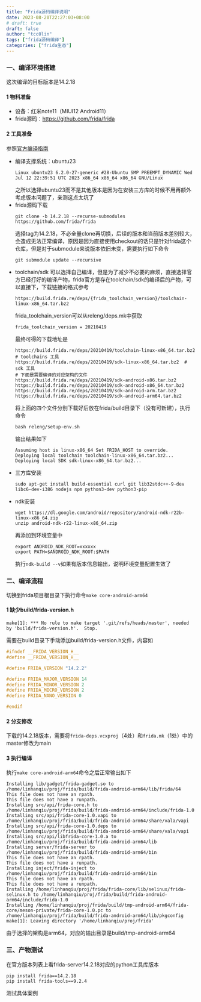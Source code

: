 ```yaml
---
title: "Frida源码编译说明"
date: 2023-08-20T22:27:03+08:00
# draft: true
draft: false
author: "tcc0lin"
tags: ["frida源码编译"]
categories: ["frida生态"]
---
```


### 一、编译环境搭建
这次编译的目标版本是14.2.18
#### 1 物料准备
- 设备：红米note11（MIUI12 Android11）
- frida源码：https://github.com/frida/frida
#### 2 工具准备
参照[官方编译指南](https://frida.re/docs/building/#gnulinux)

- 编译支撑系统：ubuntu23
    ```shell
    Linux ubuntu23 6.2.0-27-generic #28-Ubuntu SMP PREEMPT_DYNAMIC Wed Jul 12 22:39:51 UTC 2023 x86_64 x86_64 x86_64 GNU/Linux
    ```
    之所以选择ubuntu23而不是其他版本是因为在安装三方库的时候不用再额外考虑版本问题了，亲测这点太坑了
- frida源码下载
    ```shell
    git clone -b 14.2.18 --recurse-submodules https://github.com/frida/frida
    ```
    选择tag为14.2.18，不必全量clone再切换，后续的版本和当前版本差别较大，会造成无法正常编译，原因是因为直接使用checkout的话只是针对frida这个仓库，但是对于submodule来说版本依旧未变，需要执行如下命令
    ```shell
    git submodule update --recursive
    ```
- toolchain/sdk
    可以选择自己编译，但是为了减少不必要的麻烦，直接选择官方已经打好的编译产物，frida官方是存在toolchain/sdk的编译后的产物，可以直接下，下载链接的格式参考
    ```shell
    https://build.frida.re/deps/{frida_toolchain_version}/toolchain-linux-x86_64.tar.bz2
    ```
    frida_toolchain_version可以从releng/deps.mk中获取
    ```shell
    frida_toolchain_version = 20210419
    ```
    最终可得的下载地址是
    ```shell
    https://build.frida.re/deps/20210419/toolchain-linux-x86_64.tar.bz2  # toolchains 工具
    https://build.frida.re/deps/20210419/sdk-linux-x86_64.tar.bz2  # sdk 工具
    # 下面是需要编译的对应架构的文件
    https://build.frida.re/deps/20210419/sdk-android-x86.tar.bz2
    https://build.frida.re/deps/20210419/sdk-android-x86_64.tar.bz2
    https://build.frida.re/deps/20210419/sdk-android-arm.tar.bz2
    https://build.frida.re/deps/20210419/sdk-android-arm64.tar.bz2  
    ```
    将上面的四个文件分别下载好后放在frida/build目录下（没有可新建），执行命令
    ```shell
    bash releng/setup-env.sh
    ```
    输出结果如下
    ```shell
    Assuming host is linux-x86_64 Set FRIDA_HOST to override.
    Deploying local toolchain toolchain-linux-x86_64.tar.bz2...
    Deploying local SDK sdk-linux-x86_64.tar.bz2...
    ```
- 三方库安装
    ```shell
    sudo apt-get install build-essential curl git lib32stdc++-9-dev libc6-dev-i386 nodejs npm python3-dev python3-pip
    ```
- ndk安装
    ```
    wget https://dl.google.com/android/repository/android-ndk-r22b-linux-x86_64.zip
    unzip android-ndk-r22-linux-x86_64.zip
    ```
    再添加到环境变量中
    ```
    export ANDROID_NDK_ROOT=xxxxxx
    export PATH=$ANDROID_NDK_ROOT:$PATH
    ```
    执行`ndk-build --v`如果有版本信息输出，说明环境变量配置生效了
### 二、编译流程
切换到frida项目根目录下执行命令`make core-android-arm64`
#### 1 缺少build/frida-version.h
```
make[1]: *** No rule to make target '.git/refs/heads/master', needed by 'build/frida-version.h'.  Stop.
```
需要在build目录下手动添加build/frida-version.h文件，内容如
```h
#ifndef __FRIDA_VERSION_H__
#define __FRIDA_VERSION_H__

#define FRIDA_VERSION "14.2.2"

#define FRIDA_MAJOR_VERSION 14
#define FRIDA_MINOR_VERSION 2
#define FRIDA_MICRO_VERSION 2
#define FRIDA_NANO_VERSION 0

#endif
```
#### 2 分支修改
下载的14.2.18版本，需要将`frida-deps.vcxproj`（4处）和`frida.mk`（1处）中的master修改为main
#### 3 执行编译
执行`make core-android-arm64`命令之后正常输出如下
```shell
Installing lib/gadget/frida-gadget.so to /home/linhanqiu/proj/frida/build/frida-android-arm64/lib/frida/64
This file does not have an rpath.
This file does not have a runpath.
Installing src/api/frida-core.h to /home/linhanqiu/proj/frida/build/frida-android-arm64/include/frida-1.0
Installing src/api/frida-core-1.0.vapi to /home/linhanqiu/proj/frida/build/frida-android-arm64/share/vala/vapi
Installing src/api/frida-core-1.0.deps to /home/linhanqiu/proj/frida/build/frida-android-arm64/share/vala/vapi
Installing src/api/libfrida-core-1.0.a to /home/linhanqiu/proj/frida/build/frida-android-arm64/lib
Installing server/frida-server to /home/linhanqiu/proj/frida/build/frida-android-arm64/bin
This file does not have an rpath.
This file does not have a runpath.
Installing inject/frida-inject to /home/linhanqiu/proj/frida/build/frida-android-arm64/bin
This file does not have an rpath.
This file does not have a runpath.
Installing /home/linhanqiu/proj/frida/frida-core/lib/selinux/frida-selinux.h to /home/linhanqiu/proj/frida/build/frida-android-arm64/include/frida-1.0
Installing /home/linhanqiu/proj/frida/build/tmp-android-arm64/frida-core/meson-private/frida-core-1.0.pc to /home/linhanqiu/proj/frida/build/frida-android-arm64/lib/pkgconfig
make[1]: Leaving directory '/home/linhanqiu/proj/frida'
```
由于选择的架构是arm64，对应的输出目录是build/tmp-android-arm64
### 三、产物测试
在官方版本列表上看frida-server14.2.18对应的python工具库版本
```shell
pip install frida==14.2.18
pip install frida-tools==9.2.4
```
测试具体案例